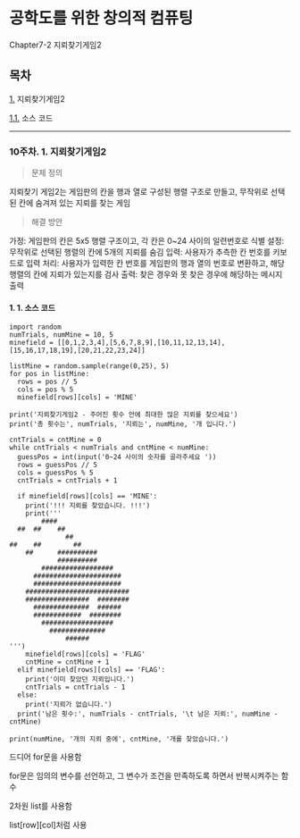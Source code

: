 # 공학도를 위한 창의적 컴퓨팅

Chapter7-2 지뢰찾기게임2

## 목차

[1.](#10주차-1-지뢰찾기게임2) 지뢰찾기게임2

  [1.1.](#1-1-소스-코드) 소스 코드


---

### 10주차. 1. 지뢰찾기게임2

> 문제 정의

지뢰찾기 게임2는 게임판의 칸을 행과 열로 구성된 행렬 구조로 만들고, 무작위로 선택된 칸에 숨겨져 있는 지뢰를 찾는 게임

> 해결 방안

가정: 게임판의 칸은 5x5 행렬 구조이고, 각 칸은 0~24 사이의 일련번호로 식별
설정: 무작위로 선택된 행렬의 칸에 5개의 지뢰를 숨김
입력: 사용자가 추측한 칸 번호를 키보드로 입력
처리: 사용자가 입력한 칸 번호를 게임판의 행과 열의 번호로 변환하고, 해당 행렬의 칸에 지뢰가 있는지를 검사
출력: 찾은 경우와 못 찾은 경우에 해당하는 메시지 출력

#### 1. 1. 소스 코드

```
import random
numTrials, numMine = 10, 5
minefield = [[0,1,2,3,4],[5,6,7,8,9],[10,11,12,13,14],[15,16,17,18,19],[20,21,22,23,24]]

listMine = random.sample(range(0,25), 5)
for pos in listMine:
  rows = pos // 5
  cols = pos % 5
  minefield[rows][cols] = 'MINE'

print('지뢰찾기게임2 - 주어진 횟수 안에 최대한 많은 지뢰를 찾으세요')
print('총 횟수는', numTrials, '지뢰는', numMine, '개 입니다.')

cntTrials = cntMine = 0
while cntTrials < numTrials and cntMine < numMine:
  guessPos = int(input('0~24 사이의 숫자를 골라주세요 '))
  rows = guessPos // 5
  cols = guessPos % 5
  cntTrials = cntTrials + 1

  if minefield[rows][cols] == 'MINE':
    print('!!! 지뢰를 찾았습니다. !!!')
    print('''
        ####
  ##  ##    ##
              ##
##    ##        ##
    ##      ##########
            ##########
        ##################
      ######################
      ######################
    ##########################
    ################  ########
      ##############  ######
      ############  ########
        ##################
          ##############
              ######
''')
    minefield[rows][cols] = 'FLAG'
    cntMine = cntMine + 1
  elif minefield[rows][cols] == 'FLAG':
    print('이미 찾았던 지뢰입니다.')
    cntTrials = cntTrials - 1
  else:
    print('지뢰가 없습니다.')
  print('남은 횟수:', numTrials - cntTrials, '\t 남은 지뢰:', numMine - cntMine)

print(numMine, '개의 지뢰 중에', cntMine, '개를 찾았습니다.')
```
드디어 for문을 사용함

for문은 임의의 변수를 선언하고, 그 변수가 조건을 만족하도록 하면서 반복시켜주는 함수

2차원 list를 사용함

list[row][col]처럼 사용


